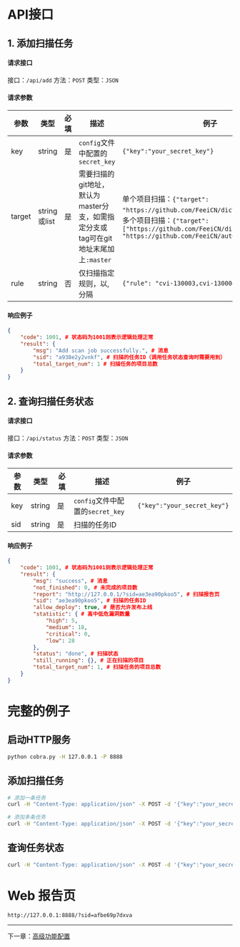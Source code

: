 # API接口

## 1. 添加扫描任务

#### 请求接口
接口：`/api/add`
方法：`POST`
类型：`JSON`

#### 请求参数

|参数|类型|必填|描述|例子|
|---|---|---|---|---|
|key|string|是|`config`文件中配置的`secret_key`|`{"key":"your_secret_key"}`|
|target|string或list|是|需要扫描的git地址，默认为master分支，如需指定分支或tag可在git地址末尾加上`:master`|单个项目扫描：`{"target": "https://github.com/FeeiCN/dict.git:master"}`；<br>多个项目扫描：`{"target": ["https://github.com/FeeiCN/dict.git:master", "https://github.com/FeeiCN/autossh.git:master"]}`|
|rule|string|否|仅扫描指定规则，以,分隔|`{"rule": "cvi-130003,cvi-130004"}`|

#### 响应例子
```json
{
    "code": 1001, # 状态码为1001则表示逻辑处理正常
    "result": {
        "msg": "Add scan job successfully.", # 消息
        "sid": "a938e2y2vnkf", # 扫描的任务ID（调用任务状态查询时需要用到）
        "total_target_num": 1 # 扫描任务的项目总数
    }
}
```

## 2. 查询扫描任务状态

#### 请求接口
接口：`/api/status`
方法：`POST`
类型：`JSON`

#### 请求参数

|参数|类型|必填|描述|例子|
|---|---|---|---|---|
|key|string|是|`config`文件中配置的`secret_key`|`{"key":"your_secret_key"}`|
|sid|string|是|扫描的任务ID|

#### 响应例子
```json
{
    "code": 1001, # 状态码为1001则表示逻辑处理正常
    "result": {
        "msg": "success", # 消息
        "not_finished": 0, # 未完成的项目数
        "report": "http://127.0.0.1/?sid=ae3ea90pkoo5", # 扫描报告页
        "sid": "ae3ea90pkoo5", # 扫描的任务ID
        "allow_deploy": true, # 是否允许发布上线
        "statistic": { # 高中低危漏洞数量
            "high": 5,
            "medium": 18,
            "critical": 0,
            "low": 28
        },
        "status": "done", # 扫描状态
        "still_running": {}, # 正在扫描的项目
        "total_target_num": 1, # 扫描任务的项目总数
    }
}
```

# 完整的例子
## 启动HTTP服务
```bash
python cobra.py -H 127.0.0.1 -P 8888
```

## 添加扫描任务
```bash
# 添加一条任务
curl -H "Content-Type: application/json" -X POST -d '{"key":"your_secret_key", "target":"https://github.com/FeeiCN/grw.git:master", "rule": "cvi-130003,cvi-130004"}' http://127.0.0.1:8888/api/add

# 添加多条任务
curl -H "Content-Type: application/json" -X POST -d '{"key":"your_secret_key", "target":["https://github.com/WhaleShark-Team/cobra.git:master", "https://github.com/FeeiCN/grw.git:master"]}' http://127.0.0.1:8888/api/add
```

## 查询任务状态
```bash
curl -H "Content-Type: application/json" -X POST -d '{"key":"your_secret_key","sid": "a938e29vdse8"}' http://127.0.0.1:8888/api/status
```

# Web 报告页

```
http://127.0.0.1:8888/?sid=afbe69p7dxva
```

---
下一章：[高级功能配置](http://cobra.feei.cn/config)
